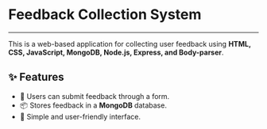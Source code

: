 # **Feedback Collection System**  
---  

This is a web-based application for collecting user feedback using **HTML, CSS, JavaScript, MongoDB, Node.js, Express, and Body-parser**.

## ✨ Features  
- 📝 Users can submit feedback through a form.  
- 📦 Stores feedback in a **MongoDB** database.  
- 🎨 Simple and user-friendly interface.  
